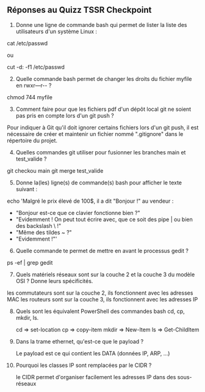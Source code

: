 ## Réponses au Quizz TSSR Checkpoint



1) Donne une ligne de commande bash qui permet de lister la liste des utilisateurs d'un système Linux :

cat /etc/passwd

ou

cut -d: -f1 /etc/passwd


2) Quelle commande bash permet de changer les droits du fichier myfile en rwxr—r-- ?

chmod 744 myfile


3) Comment faire pour que les fichiers pdf d'un dépôt local git ne soient pas pris en compte lors d'un git push ?

Pour indiquer à Git qu'il doit ignorer certains fichiers lors d'un git push, il est nécessaire de créer et maintenir un fichier nommé ".gitignore" dans le répertoire du projet.

4) Quelles commandes git utiliser pour fusionner les branches main et test_valide ?

git checkou main
git merge test_valide


5) Donne la(les) ligne(s) de commande(s) bash pour afficher le texte suivant :

echo 'Malgré le prix élevé de 100$, il a dit "Bonjour !" au vendeur :
- "Bonjour est-ce que ce clavier fonctionne bien ?"
- "Evidemment ! On peut tout écrire avec, que ce soit des pipe | ou bien des backslash \\ !"
- "Même des tildes ~ ?"
- "Evidemment !"'


6) Quelle commande te permet de mettre en avant le processus gedit ?

ps -ef | grep gedit


7) Quels matériels réseaux sont sur la couche 2 et la couche 3 du modèle OSI ? Donne leurs spécificités.

les commutateurs sont sur la couche 2, ils fonctionnent avec les adresses MAC
les routeurs sont sur la couche 3, ils fonctionnent avec les adresses IP

8) Quels sont les équivalent PowerShell des commandes bash cd, cp, mkdir, ls.

   cd => set-location
   cp => copy-item
   mkdir => New-Item
   ls => Get-ChildItem

9)  Dans la trame ethernet, qu'est-ce que le payload ?

    Le payload est ce qui contient les DATA (données IP, ARP, ...)
  
   
10. Pourquoi les classes IP sont remplacées par le CIDR ?


    le CIDR permet d'organiser facilement les adresses IP dans des sous-réseaux



